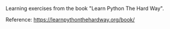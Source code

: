 Learning exercises from the book "Learn Python The Hard Way".

Reference:
https://learnpythonthehardway.org/book/

